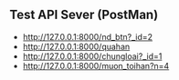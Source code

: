 ## Test API Sever (PostMan)
- http://127.0.0.1:8000/nd_btn?_id=2
- http://127.0.0.1:8000/quahan
- http://127.0.0.1:8000/chungloai?_id=1
- http://127.0.0.1:8000/muon_toihan?n=4
